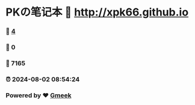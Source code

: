 # PKの笔记本 :link: http://xpk66.github.io 
### :page_facing_up: [4](http://xpk66.github.io/tag.html) 
### :speech_balloon: 0 
### :hibiscus: 7165 
### :alarm_clock: 2024-08-02 08:54:24 
### Powered by :heart: [Gmeek](https://github.com/Meekdai/Gmeek)
